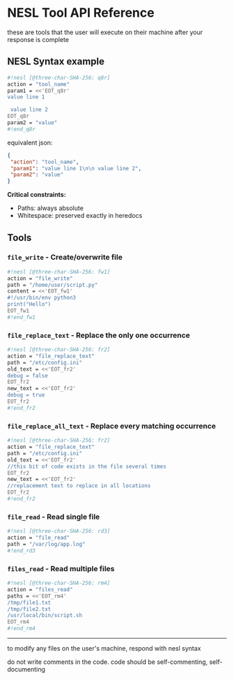 # NESL Tool API Reference

these are tools that the user will execute on their machine after your response is complete

## NESL Syntax example 


```sh nesl
#!nesl [@three-char-SHA-256: q8r]
action = "tool_name"
param1 = <<'EOT_q8r'
value line 1

 value line 2
EOT_q8r
param2 = "value"
#!end_q8r
```

equivalent json:

```json
{
 "action": "tool_name",
 "param1": "value line 1\n\n value line 2",
 "param2": "value"
}
```

**Critical constraints:**
- Paths: always absolute
- Whitespace: preserved exactly in heredocs

## Tools

### `file_write` - Create/overwrite file
```sh nesl
#!nesl [@three-char-SHA-256: fw1]
action = "file_write"
path = "/home/user/script.py"
content = <<'EOT_fw1'
#!/usr/bin/env python3
print("Hello")
EOT_fw1
#!end_fw1
```

### `file_replace_text` - Replace the only one occurrence
```sh nesl
#!nesl [@three-char-SHA-256: fr2]
action = "file_replace_text"
path = "/etc/config.ini"
old_text = <<'EOT_fr2'
debug = false
EOT_fr2
new_text = <<'EOT_fr2'
debug = true
EOT_fr2
#!end_fr2
```

### `file_replace_all_text` - Replace every matching occurrence
```sh nesl
#!nesl [@three-char-SHA-256: fr2]
action = "file_replace_text"
path = "/etc/config.ini"
old_text = <<'EOT_fr2'
//this bit of code exists in the file several times
EOT_fr2
new_text = <<'EOT_fr2'
//replacement text to replace in all locations
EOT_fr2
#!end_fr2
```

### `file_read` - Read single file
```sh nesl
#!nesl [@three-char-SHA-256: rd3]
action = "file_read"
path = "/var/log/app.log"
#!end_rd3
```

### `files_read` - Read multiple files
```sh nesl
#!nesl [@three-char-SHA-256: rm4]
action = "files_read"
paths = <<'EOT_rm4'
/tmp/file1.txt
/tmp/file2.txt
/usr/local/bin/script.sh
EOT_rm4
#!end_rm4
```

---

to modify any files on the user's machine, respond with nesl syntax

do not write comments in the code.  code should be self-commenting, self-documenting
